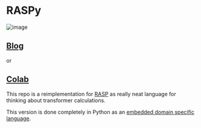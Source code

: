 # RASPy

![image](https://user-images.githubusercontent.com/35882/208687068-66d07246-c9ac-45ea-8638-5357ccba178e.png)

## [Blog](https://srush.github.io/raspy/)

or

## [Colab](https://colab.research.google.com/github/srush/raspy/blob/main/Blog.ipynb)

This repo is a reimplementation for [RASP](https://github.com/tech-srl/RASP) as really neat language for thinking about transformer calculations.

This version is done completely in Python as an [embedded domain specific language](http://wiki.c2.com/?EmbeddedDomainSpecificLanguage).


